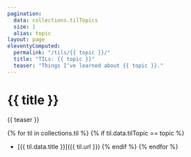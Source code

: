 ```yaml
---
pagination:
  data: collections.tilTopics
  size: 1
  alias: topic
layout: page
eleventyComputed:
  permalink: "/tils/{{ topic }}/"
  title: "TILs: {{ topic }}"
  teaser: "Things I've learned about {{ topic }}."
---
```


# {{ title }}

{{ teaser }}

{% for til in collections.til %}
{% if til.data.tilTopic == topic %}
- [{{ til.data.title }}]({{ til.url }})
{% endif %}
{% endfor %}
